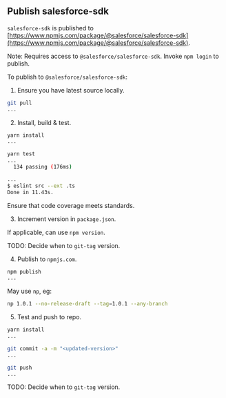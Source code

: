 ## Publish salesforce-sdk

`salesforce-sdk` is published to [https://www.npmjs.com/package/@salesforce/salesforce-sdk](https://www.npmjs.com/package/@salesforce/salesforce-sdk).

Note: Requires access to `@salesforce/salesforce-sdk`. Invoke `npm login` to publish.

To publish to `@salesforce/salesforce-sdk`:

1. Ensure you have latest source locally.

```bash
git pull
...
```

2. Install, build & test.

```bash
yarn install
...

yarn test
...
  134 passing (176ms)

...
$ eslint src --ext .ts
Done in 11.43s.

```

Ensure that code coverage meets standards.

3. Increment version in `package.json`.

If applicable, can use `npm version`.

TODO: Decide when to `git-tag` version.

4. Publish to `npmjs.com`.

```bash
npm publish
...
```

May use `np`, eg:

```bash
np 1.0.1 --no-release-draft --tag=1.0.1 --any-branch
```

5. Test and push to repo.

```bash
yarn install
...

git commit -a -m "<updated-version>"
...

git push
...
```

TODO: Decide when to `git-tag` version.
